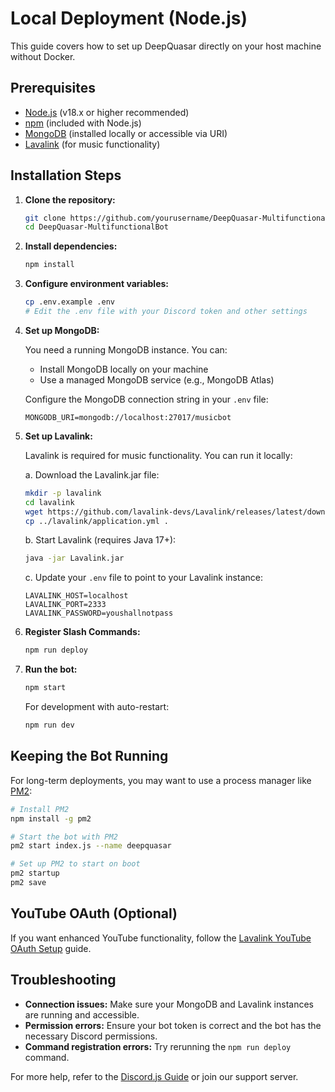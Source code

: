 # Local Deployment (Node.js)

This guide covers how to set up DeepQuasar directly on your host machine without Docker.

## Prerequisites

- [Node.js](https://nodejs.org/) (v18.x or higher recommended)
- [npm](https://www.npmjs.com/) (included with Node.js)
- [MongoDB](https://www.mongodb.com/try/download/community) (installed locally or accessible via URI)
- [Lavalink](https://github.com/lavalink-devs/Lavalink) (for music functionality)

## Installation Steps

1. **Clone the repository:**
   ```bash
   git clone https://github.com/yourusername/DeepQuasar-MultifunctionalBot.git
   cd DeepQuasar-MultifunctionalBot
   ```

2. **Install dependencies:**
   ```bash
   npm install
   ```

3. **Configure environment variables:**
   ```bash
   cp .env.example .env
   # Edit the .env file with your Discord token and other settings
   ```

4. **Set up MongoDB:**
   
   You need a running MongoDB instance. You can:
   - Install MongoDB locally on your machine
   - Use a managed MongoDB service (e.g., MongoDB Atlas)
   
   Configure the MongoDB connection string in your `.env` file:
   ```
   MONGODB_URI=mongodb://localhost:27017/musicbot
   ```

5. **Set up Lavalink:**
   
   Lavalink is required for music functionality. You can run it locally:
   
   a. Download the Lavalink.jar file:
   ```bash
   mkdir -p lavalink
   cd lavalink
   wget https://github.com/lavalink-devs/Lavalink/releases/latest/download/Lavalink.jar
   cp ../lavalink/application.yml .
   ```
   
   b. Start Lavalink (requires Java 17+):
   ```bash
   java -jar Lavalink.jar
   ```
   
   c. Update your `.env` file to point to your Lavalink instance:
   ```
   LAVALINK_HOST=localhost
   LAVALINK_PORT=2333
   LAVALINK_PASSWORD=youshallnotpass
   ```

6. **Register Slash Commands:**
   ```bash
   npm run deploy
   ```

7. **Run the bot:**
   ```bash
   npm start
   ```

   For development with auto-restart:
   ```bash
   npm run dev
   ```

## Keeping the Bot Running

For long-term deployments, you may want to use a process manager like [PM2](https://pm2.keymetrics.io/):

```bash
# Install PM2
npm install -g pm2

# Start the bot with PM2
pm2 start index.js --name deepquasar

# Set up PM2 to start on boot
pm2 startup
pm2 save
```

## YouTube OAuth (Optional)

If you want enhanced YouTube functionality, follow the [Lavalink YouTube OAuth Setup](../python/lavalink_oauth_setup.md) guide.

## Troubleshooting

- **Connection issues:** Make sure your MongoDB and Lavalink instances are running and accessible.
- **Permission errors:** Ensure your bot token is correct and the bot has the necessary Discord permissions.
- **Command registration errors:** Try rerunning the `npm run deploy` command.

For more help, refer to the [Discord.js Guide](https://discordjs.guide/) or join our support server.